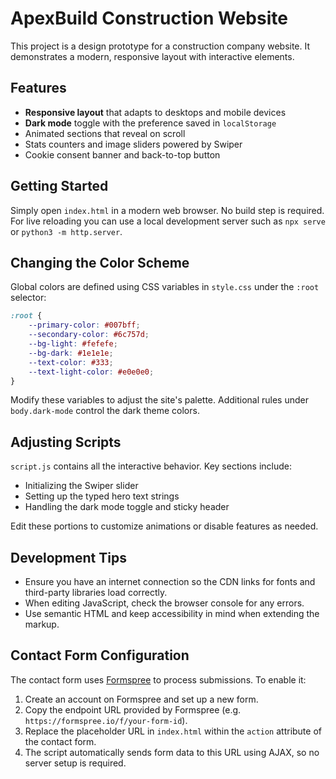 # ApexBuild Construction Website

This project is a design prototype for a construction company website. It demonstrates a modern, responsive layout with interactive elements.

## Features

- **Responsive layout** that adapts to desktops and mobile devices
- **Dark mode** toggle with the preference saved in `localStorage`
- Animated sections that reveal on scroll
- Stats counters and image sliders powered by Swiper
- Cookie consent banner and back-to-top button

## Getting Started

Simply open `index.html` in a modern web browser. No build step is required. For live reloading you can use a local development server such as `npx serve` or `python3 -m http.server`.

## Changing the Color Scheme

Global colors are defined using CSS variables in `style.css` under the `:root` selector:

```css
:root {
    --primary-color: #007bff;
    --secondary-color: #6c757d;
    --bg-light: #fefefe;
    --bg-dark: #1e1e1e;
    --text-color: #333;
    --text-light-color: #e0e0e0;
}
```

Modify these variables to adjust the site's palette. Additional rules under `body.dark-mode` control the dark theme colors.

## Adjusting Scripts

`script.js` contains all the interactive behavior. Key sections include:

- Initializing the Swiper slider
- Setting up the typed hero text strings
- Handling the dark mode toggle and sticky header

Edit these portions to customize animations or disable features as needed.

## Development Tips

- Ensure you have an internet connection so the CDN links for fonts and third-party libraries load correctly.
- When editing JavaScript, check the browser console for any errors.
- Use semantic HTML and keep accessibility in mind when extending the markup.

## Contact Form Configuration

The contact form uses [Formspree](https://formspree.io/) to process submissions.
To enable it:

1. Create an account on Formspree and set up a new form.
2. Copy the endpoint URL provided by Formspree (e.g. `https://formspree.io/f/your-form-id`).
3. Replace the placeholder URL in `index.html` within the `action` attribute of the contact form.
4. The script automatically sends form data to this URL using AJAX, so no server setup is required.
